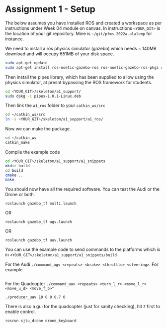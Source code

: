 Assignment 1 - Setup
=========================

The below assumes you have installed ROS and created a workspace as per instructions under Week 04 module on canvas. In instructions `<YOUR_GIT>` is the location of your git repository. Mine is `~/git/pfms-2022a-alalemp` for instance.

We need to install a ros physics simulator (gazebo) which needs ~ 140MB download and will occupy 651MB of your disk space.

```bash
sudo apt-get update
sudo apt-get install ros-noetic-gazebo-ros ros-noetic-gazebo-ros-pkgs ros-noetic-robot-state-publisher ros-noetic-tf2-ros libignition-math4-dev
```
Then install the pipes library, which has been supplied to allow using the physics simulator, at presnt bypassing the ROS framework for students.

```bash
cd <YOUR_GIT>/skeleton/a1_support/
sudo dpkg -i pipes-1.0.1-Linux.deb
```

Then link the `a1_ros` folder to your `catkin_ws/src`

```bash
cd ~/catkin_ws/src
ln -s <YOUR_GIT>/skeleton/a1_support/a1_ros/ 
```
Now we can make the package.

```bash
cd ~/catkin_ws
catkin_make
```

Compile the example code

```bash
cd <YOUR_GIT>/skeleton/a1_support/a1_snippets
mkdir build
cd build
cmake ..
make
````

You should now have all the required software. You can test the Audi or the Drone or both.

```
roslaunch gazebo_tf multi.launch
```
OR
```
roslaunch gazebo_tf ugv.launch
```
OR
```
roslaunch gazebo_tf uav.launch
```

You can use the example code to send commands to the platforms which is in `<YOUR_GIT>/skeleton/a1_support/a1_snippets/build`

For the Audi `./command_ugv <repeats> <brake> <throttle> <steering>`. For example.
```

```

For the Quadcopter `./command_uav <repeats> <turn_l_r> <move_l_r> <move_u_d> <move_f_b>"`
```
./producer_uav 10 0 0 0.7 0
```
There is also a gui for the quadcopter (just for sanity checking), hit `Z` first to enable control.

```bash
rosrun sjtu_drone drone_keyboard
```

